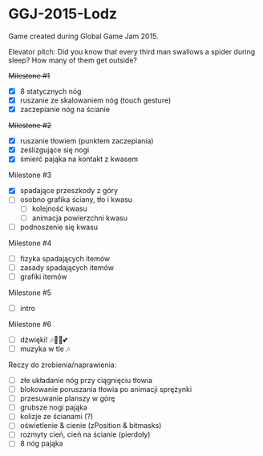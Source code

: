 # GGJ-2015-Lodz
Game created during Global Game Jam 2015.

Elevator pitch:
Did you know that every third man swallows a spider during sleep? How many of them get outside?

~~Milestone #1~~
- [x] 8 statycznych nóg
- [x] ruszanie ze skalowaniem nóg (touch gesture)
- [x] zaczepianie nóg na ścianie

~~Milestone #2~~
- [x] ruszanie tłowiem (punktem zaczepiania)
- [x] ześlizgujące się nogi
- [x] śmierć pająka na kontakt z kwasem

Milestone #3
- [x] spadające przeszkody z góry
- [ ] osobno grafika ściany, tło i kwasu
  - [ ] kolejność kwasu
  - [ ] animacja powierzchni kwasu
- [ ] podnoszenie się kwasu

Milestone #4
- [ ] fizyka spadających itemów
- [ ] zasady spadających itemów
- [ ] grafiki itemów

Milestone #5
- [ ] intro

Milestone #6
- [ ] dźwięki! :notes::dog::clap::two_hearts:
- [ ] muzyka w tle :notes:

Reczy do zrobienia/naprawienia:
- [ ] złe układanie nóg przy ciągnięciu tłowia
- [ ] blokowanie poruszania tłowia po animacji sprężynki
- [ ] przesuwanie planszy w górę
- [ ] grubsze nogi pająka
- [ ] kolizje ze ścianami (?)
- [ ] oświetlenie & cienie (zPosition & bitmasks)
- [ ] rozmyty cień, cień na ścianie (pierdoły)
- [ ] 8 nóg pająka
